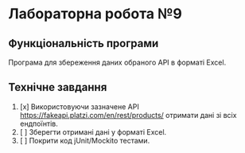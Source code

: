 # Лабораторна робота №9

## Функціональність програми

Програма для збереження даних обраного API в форматі Excel.

## Технічне завдання

1. [x] Використовуючи зазначене API https://fakeapi.platzi.com/en/rest/products/ отримати дані зі всіх ендпоїнтів. 
2. [ ] Зберегти отримані дані у форматі Excel. 
3. [ ] Покрити код jUnit/Mockito тестами.